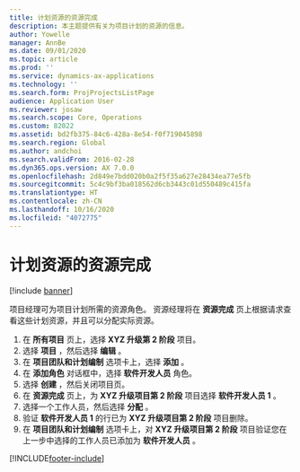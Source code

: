 ```yaml
---
title: 计划资源的资源完成
description: 本主题提供有关为项目计划的资源的信息。
author: Yowelle
manager: AnnBe
ms.date: 09/01/2020
ms.topic: article
ms.prod: ''
ms.service: dynamics-ax-applications
ms.technology: ''
ms.search.form: ProjProjectsListPage
audience: Application User
ms.reviewer: josaw
ms.search.scope: Core, Operations
ms.custom: 82022
ms.assetid: bd2fb375-84c6-428a-8e54-f0f719045898
ms.search.region: Global
ms.author: andchoi
ms.search.validFrom: 2016-02-28
ms.dyn365.ops.version: AX 7.0.0
ms.openlocfilehash: 2d849e7bdd020b0a2f5f35a627e28434ea77e5fb
ms.sourcegitcommit: 5c4c9bf3ba018562d6cb3443c01d550489c415fa
ms.translationtype: HT
ms.contentlocale: zh-CN
ms.lasthandoff: 10/16/2020
ms.locfileid: "4072775"
---
```

# <a name="resource-fulfillment-for-planned-resources"></a>计划资源的资源完成

[!include [banner](../includes/banner.md)]

项目经理可为项目计划所需的资源角色。 资源经理将在 **资源完成** 页上根据请求查看这些计划资源，并且可以分配实际资源。

1. 在 **所有项目** 页上，选择 **XYZ 升级第 2 阶段** 项目。
2. 选择 **项目** ，然后选择 **编辑** 。
3. 在 **项目团队和计划编制** 选项卡上，选择 **添加** 。
4. 在 **添加角色** 对话框中，选择 **软件开发人员** 角色。
5. 选择 **创建** ，然后关闭项目页。
6. 在 **资源完成** 页上，为 **XYZ 升级项目第 2 阶段** 项目选择 **软件开发人员 1** 。
7. 选择一个工作人员，然后选择 **分配** 。
8. 验证 **软件开发人员 1** 的行已为 **XYZ 升级项目第 2 阶段** 项目删除。
9. 在 **项目团队和计划编制** 选项卡上，对 **XYZ 升级项目第 2 阶段** 项目验证您在上一步中选择的工作人员已添加为 **软件开发人员** 。


[!INCLUDE[footer-include](../includes/footer-banner.md)]